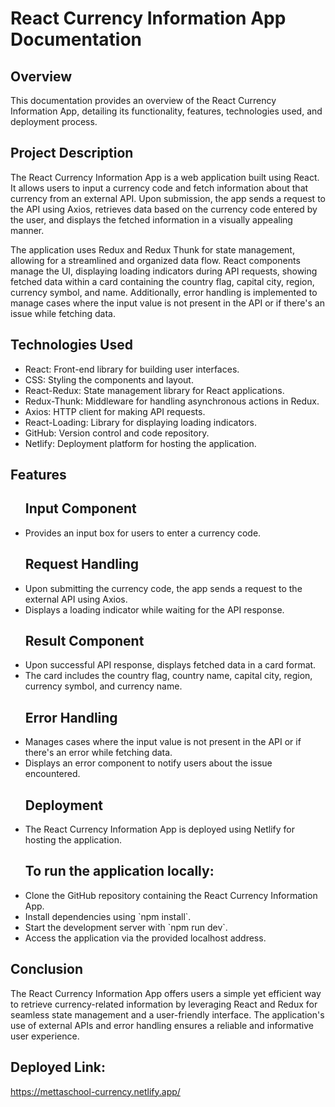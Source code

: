 # React Currency Information App Documentation

## Overview

<p>This documentation provides an overview of the React Currency Information App, detailing its functionality, features, technologies used, and deployment process.</p>

## Project Description

<p>The React Currency Information App is a web application built using React. It allows users to input a currency code and fetch information about that currency from an external API. Upon submission, the app sends a request to the API using Axios, retrieves data based on the currency code entered by the user, and displays the fetched information in a visually appealing manner.</p>

<p>The application uses Redux and Redux Thunk for state management, allowing for a streamlined and organized data flow. React components manage the UI, displaying loading indicators during API requests, showing fetched data within a card containing the country flag, capital city, region, currency symbol, and name. Additionally, error handling is implemented to manage cases where the input value is not present in the API or if there's an issue while fetching data.</p>

## Technologies Used

<ul>
<li>React: Front-end library for building user interfaces.</li>
<li>CSS: Styling the components and layout.</li>
<li>React-Redux: State management library for React applications.</li>
<li>Redux-Thunk: Middleware for handling asynchronous actions in Redux.</li>
<li>Axios: HTTP client for making API requests.</li>
<li>React-Loading: Library for displaying loading indicators.</li>
<li>GitHub: Version control and code repository.</li>
<li>Netlify: Deployment platform for hosting the application.</li>

</ul>

## Features

<ul>
<h2>Input Component</h2>
<li>Provides an input box for users to enter a currency code.</li>
<h2>Request Handling</h2>
<li>Upon submitting the currency code, the app sends a request to the external API using Axios.</li>
<li>Displays a loading indicator while waiting for the API response.</li>
<h2>Result Component</h2>
<li>Upon successful API response, displays fetched data in a card format.</li>
<li>The card includes the country flag, country name, capital city, region, currency symbol, and currency name.</li>
<h2>Error Handling</h2>
<li>Manages cases where the input value is not present in the API or if there's an error while fetching data.</li>
<li>Displays an error component to notify users about the issue encountered.</li>
<h2>Deployment</h2>
<li>The React Currency Information App is deployed using Netlify for hosting the application.</li>
<h2>To run the application locally:</h2>
<li>Clone the GitHub repository containing the React Currency Information App.</li>
<li>Install dependencies using `npm install`.</li>
<li>Start the development server with `npm run dev`.</li>
<li>Access the application via the provided localhost address.</li>

</ul>

## Conclusion

The React Currency Information App offers users a simple yet efficient way to retrieve currency-related information by leveraging React and Redux for seamless state management and a user-friendly interface. The application's use of external APIs and error handling ensures a reliable and informative user experience.

## Deployed Link:

https://mettaschool-currency.netlify.app/
